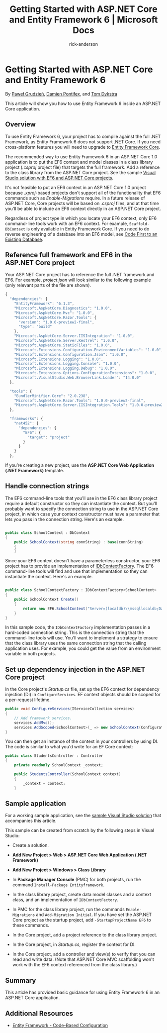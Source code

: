 ﻿---
title: Getting Started with ASP.NET Core and Entity Framework 6 | Microsoft Docs
author: rick-anderson
ms.author: riande
manager: wpickett
ms.date: 10/14/2016
ms.topic: article
ms.assetid: 016cc836-4c43-45a4-b9a7-9efaf53350df
ms.technology: asp.net
ms.prod: aspnet-core
uid: data/entity-framework-6
---
# Getting Started with ASP.NET Core and Entity Framework 6

By [Paweł Grudzień](https://github.com/pgrudzien12), [Damien Pontifex](https://github.com/DamienPontifex), and [Tom Dykstra](https://github.com/tdykstra)

This article will show you how to use Entity Framework 6 inside an ASP.NET Core application.

## Overview

To use Entity Framework 6, your project has to compile against the full .NET Framework, as Entity Framework 6 does not support .NET Core. If you need cross-platform features you will need to upgrade to [Entity Framework Core](https://docs.efproject.net).

The recommended way to use Entity Framework 6 in an ASP.NET Core 1.0 application is to put the EF6 context and model classes in a class library project (*.csproj* project file) that targets the full framework. Add a reference to the class library from the ASP.NET Core project. See the sample [Visual Studio solution with EF6 and ASP.NET Core projects](https://github.com/aspnet/Docs/tree/master/aspnetcore/data/entity-framework-6/sample/).

It's not feasible to put an EF6 context in an ASP.NET Core 1.0 project because *.xproj*-based projects don't support all of the functionality that EF6 commands such as *Enable-Migrations* require. In a future release of ASP.NET Core, Core projects will be based on *.csproj* files, and at that time you'll be able to include an EF6 context directly in an ASP.NET Core project.

Regardless of project type in which you locate your EF6 context, only EF6 command-line tools work with an EF6 context. For example, `Scaffold-DbContext` is only available in Entity Framework Core. If you need to do reverse engineering of a database into an EF6 model, see [Code First to an Existing Database](https://msdn.microsoft.com/en-us/jj200620).

## Reference full framework and EF6 in the ASP.NET Core project

Your ASP.NET Core project has to reference the full .NET framework and EF6. For example, *project.json* will look similar to the following example (only relevant parts of the file are shown).

<!-- literal_block {"ids": [], "names": [], "highlight_args": {"hl_lines": [3, 29], "linenostart": 1}, "backrefs": [], "dupnames": [], "linenos": false, "classes": [], "xml:space": "preserve", "language": "javascript", "source": "/Users/shirhatti/src/Docs/aspnet/data/entity-framework-6/sample/MVCCore/project.json"} -->

````javascript
{
  "dependencies": {
    "EntityFramework": "6.1.3",
    "Microsoft.AspNetCore.Diagnostics": "1.0.0",
    "Microsoft.AspNetCore.Mvc": "1.0.0",
    "Microsoft.AspNetCore.Razor.Tools": {
      "version": "1.0.0-preview2-final",
      "type": "build"
    },
    "Microsoft.AspNetCore.Server.IISIntegration": "1.0.0",
    "Microsoft.AspNetCore.Server.Kestrel": "1.0.0",
    "Microsoft.AspNetCore.StaticFiles": "1.0.0",
    "Microsoft.Extensions.Configuration.EnvironmentVariables": "1.0.0",
    "Microsoft.Extensions.Configuration.Json": "1.0.0",
    "Microsoft.Extensions.Logging": "1.0.0",
    "Microsoft.Extensions.Logging.Console": "1.0.0",
    "Microsoft.Extensions.Logging.Debug": "1.0.0",
    "Microsoft.Extensions.Options.ConfigurationExtensions": "1.0.0",
    "Microsoft.VisualStudio.Web.BrowserLink.Loader": "14.0.0"
  },

  "tools": {
    "BundlerMinifier.Core": "2.0.238",
    "Microsoft.AspNetCore.Razor.Tools": "1.0.0-preview2-final",
    "Microsoft.AspNetCore.Server.IISIntegration.Tools": "1.0.0-preview2-final"
  },

  "frameworks": {
    "net452": {
      "dependencies": {
        "EF6": {
          "target": "project"
        }
      }
    }
  },
````

If you’re creating a new project, use the **ASP.NET Core Web Application (.NET Framework)** template.

## Handle connection strings

The EF6 command-line tools that you'll use in the EF6 class library project require a default constructor so they can instantiate the context. But you'll probably want to specify the connection string to use in the ASP.NET Core project, in which case your context constructor must have a parameter that lets you pass in the connection string. Here's an example.

<!-- literal_block {"ids": [], "names": [], "highlight_args": {"linenostart": 1}, "backrefs": [], "dupnames": [], "linenos": false, "classes": [], "xml:space": "preserve", "language": "c#", "source": "/Users/shirhatti/src/Docs/aspnet/data/entity-framework-6/sample/EF6/SchoolContext.cs"} -->

````csharp

public class SchoolContext : DbContext
{
    public SchoolContext(string connString) : base(connString)
    {
    }
````

Since your EF6 context doesn't have a parameterless constructor, your EF6 project has to provide an implementation of [IDbContextFactory](https://msdn.microsoft.com/library/hh506876). The EF6 command-line tools will find and use that implementation so they can instantiate the context. Here's an example.

<!-- literal_block {"ids": [], "names": [], "highlight_args": {"linenostart": 1}, "backrefs": [], "dupnames": [], "linenos": false, "classes": [], "xml:space": "preserve", "language": "c#", "source": "/Users/shirhatti/src/Docs/aspnet/data/entity-framework-6/sample/EF6/SchoolContextFactory.cs"} -->

````csharp

public class SchoolContextFactory : IDbContextFactory<SchoolContext>
{
    public SchoolContext Create()
    {
        return new EF6.SchoolContext("Server=(localdb)\\mssqllocaldb;Database=EF6MVCCore;Trusted_Connection=True;MultipleActiveResultSets=true");
    }
}
````

In this sample code, the `IDbContextFactory` implementation passes in a hard-coded connection string. This is the connection string that the command-line tools will use. You'll want to implement a strategy to ensure that the class library uses the same connection string that the calling application uses. For example, you could get the value from an environment variable in both projects.

## Set up dependency injection in the ASP.NET Core project

In the Core project's *Startup.cs* file, set up the EF6 context for dependency injection (DI) in `ConfigureServices`. EF context objects should be scoped for a per-request lifetime.

<!-- literal_block {"ids": [], "names": [], "highlight_args": {"linenostart": 1}, "backrefs": [], "dupnames": [], "linenos": false, "classes": [], "xml:space": "preserve", "language": "c#", "source": "/Users/shirhatti/src/Docs/aspnet/data/entity-framework-6/sample/MVCCore/Startup.cs"} -->

````csharp
public void ConfigureServices(IServiceCollection services)
{
    // Add framework services.
    services.AddMvc();
    services.AddScoped<SchoolContext>(_ => new SchoolContext(Configuration.GetConnectionString("DefaultConnection")));
}
````

You can then get an instance of the context in your controllers by using DI. The code is similar to what you'd write for an EF Core context:

<!-- literal_block {"ids": [], "names": [], "highlight_args": {"linenostart": 1}, "backrefs": [], "dupnames": [], "linenos": false, "classes": [], "xml:space": "preserve", "language": "c#", "source": "/Users/shirhatti/src/Docs/aspnet/data/entity-framework-6/sample/MVCCore/Controllers/StudentsController.cs"} -->

````csharp
public class StudentsController : Controller
{
    private readonly SchoolContext _context;

    public StudentsController(SchoolContext context)
    {
        _context = context;
    }
````

## Sample application

For a working sample application, see the [sample Visual Studio solution](https://github.com/aspnet/Docs/tree/master/aspnetcore/data/entity-framework-6/sample/) that accompanies this article.

This sample can be created from scratch by the following steps in Visual Studio:

* Create a solution.

* **Add New Project > Web > ASP.NET Core Web Application (.NET Framework)**

* **Add New Project > Windows > Class Library**

* In **Package Manager Console** (PMC) for both projects, run the command `Install-Package Entityframework`.

* In the class library project, create data model classes and a context class, and an implementation of `IDbContextFactory`.

* In PMC for the class library project, run the commands `Enable-Migrations` and `Add-Migration Initial`. If you have set the ASP.NET Core project as the startup project, add `-StartupProjectName EF6` to these commands.

* In the Core project, add a project reference to the class library project.

* In the Core project, in *Startup.cs*, register the context for DI.

* In the Core project, add a controller and view(s) to verify that you can read and write data. (Note that ASP.NET Core MVC scaffolding won't work with the EF6 context referenced from the class library.)

## Summary

This article has provided basic guidance for using Entity Framework 6 in an ASP.NET Core application.

## Additional Resources

* [Entity Framework - Code-Based Configuration](https://msdn.microsoft.com/en-us/data/jj680699.aspx)
